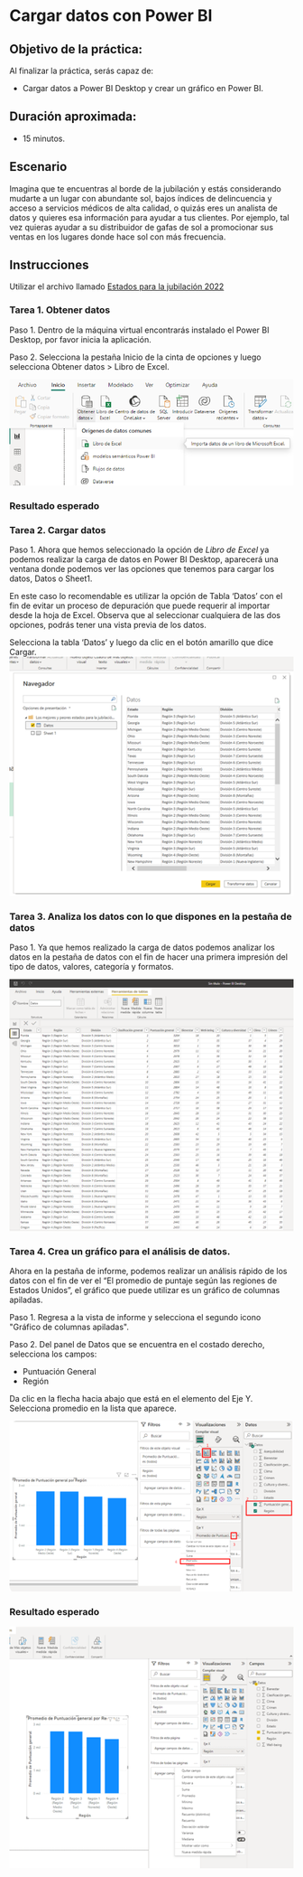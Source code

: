 # Cargar datos con Power BI

## Objetivo de la práctica:
Al finalizar la práctica, serás capaz de:
- Cargar datos a Power BI Desktop y crear un gráfico en Power BI.



## Duración aproximada:
- 15 minutos.

## Escenario
Imagina que te encuentras al borde de la jubilación y estás considerando mudarte a un lugar con abundante sol, bajos índices de delincuencia y acceso a servicios médicos de alta calidad, o quizás eres un analista de datos y quieres esa información para ayudar a tus clientes. Por ejemplo, tal vez quieras ayudar a su distribuidor de gafas de sol a promocionar sus ventas en los lugares donde hace sol con más frecuencia.


## Instrucciones

Utilizar el archivo llamado [Estados para la jubilación 2022](< Estados para la jubilación 2022.xlsx>)

### Tarea 1. Obtener datos

Paso 1. Dentro de la máquina virtual encontrarás instalado el Power BI Desktop, por favor inicia la aplicación.

Paso 2. Selecciona la pestaña Inicio de la cinta de opciones y luego selecciona Obtener datos > Libro de Excel.

![img238](../images/img238.png)


### Resultado esperado


### Tarea 2.  Cargar datos

Paso 1. Ahora que hemos seleccionado la opción de *Libro de Excel* ya podemos realizar la carga de datos en Power BI Desktop, aparecerá una ventana donde podemos ver las opciones que tenemos para cargar los datos, Datos o Sheet1.

En este caso lo recomendable es utilizar la opción de Tabla ‘Datos’ con el fin de evitar un proceso de depuración que puede requerir al importar desde la hoja de Excel. Observa que al seleccionar cualquiera de las dos opciones, podrás tener una vista previa de los datos.

Selecciona la tabla ‘Datos’ y luego da clic en el botón amarillo que dice Cargar.
![img239](../images/img239.png)

### Tarea 3. Analiza los datos con lo que dispones en la pestaña de datos

Paso 1. Ya que hemos realizado la carga de datos podemos analizar los datos en la pestaña de datos con el fin de hacer una primera impresión del tipo de datos, valores, categoría y formatos.

![img240](../images/img240.png)

### Tarea 4. Crea un gráfico para el análisis de datos.

Ahora en la pestaña de informe, podemos realizar un análisis rápido de los datos con el fin de ver el “El promedio de puntaje según las regiones de Estados Unidos”, el gráfico que puede utilizar es un gráfico de columnas apiladas.

Paso 1. Regresa a la vista de informe y selecciona el segundo icono "Gráfico de columnas apiladas".

Paso 2. Del panel de Datos que se encuentra en el costado derecho, selecciona los campos: 
- Puntuación General
- Región

Da clic en la flecha hacia abajo que está en el elemento del Eje Y.
Selecciona promedio en la lista que aparece.

![img241](../images/img241.png)


### Resultado esperado

![img242](../images/img242.png)
